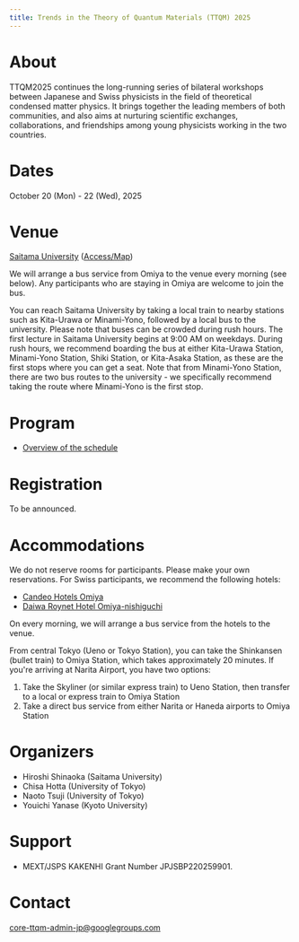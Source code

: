 ```yaml
---
title: Trends in the Theory of Quantum Materials (TTQM) 2025
---
```


# About
TTQM2025 continues the long-running series of bilateral workshops between Japanese and Swiss physicists in the field of theoretical condensed matter physics. It brings together the leading members of both communities, and also aims at nurturing scientific exchanges, collaborations, and friendships among young physicists working in the two countries.

# Dates 
October 20 (Mon) - 22 (Wed), 2025

# Venue
[Saitama University](https://en.saitama-u.ac.jp) ([Access/Map](https://en.saitama-u.ac.jp/about/mapsaccess/))

We will arrange a bus service from Omiya to the venue every morning (see below).
Any participants who are staying in Omiya are welcome to join the bus.

You can reach Saitama University by taking a local train to nearby stations such as Kita-Urawa or Minami-Yono, followed by a local bus to the university. Please note that buses can be crowded during rush hours. The first lecture in Saitama University begins at 9:00 AM on weekdays.
During rush hours, we recommend boarding the bus at either Kita-Urawa Station, Minami-Yono Station, Shiki Station, or Kita-Asaka Station, as these are the first stops where you can get a seat. Note that from Minami-Yono Station, there are two bus routes to the university - we specifically recommend taking the route where Minami-Yono is the first stop.


# Program
* [Overview of the schedule](schedule.md)

# Registration
To be announced.

# Accommodations

We do not reserve rooms for participants. Please make your own reservations.
For Swiss participants, we recommend the following hotels:

* [Candeo Hotels Omiya](https://www.booking.com/hotel/jp/candeo-hotels-omiya.en-gb.html)
* [Daiwa Roynet Hotel Omiya-nishiguchi](https://www.booking.com/hotel/jp/daiwaroinetutohoteruda-gong-xi-kou.en-gb.html)

On every morning, we will arrange a bus service from the hotels to the venue.

From central Tokyo (Ueno or Tokyo Station), you can take the Shinkansen (bullet train) to Omiya Station, which takes approximately 20 minutes. If you're arriving at Narita Airport, you have two options:
1. Take the Skyliner (or similar express train) to Ueno Station, then transfer to a local or express train to Omiya Station
2. Take a direct bus service from either Narita or Haneda airports to Omiya Station

# Organizers
* Hiroshi Shinaoka (Saitama University)
* Chisa Hotta (University of Tokyo)
* Naoto Tsuji (University of Tokyo)
* Youichi Yanase (Kyoto University)

# Support
* MEXT/JSPS KAKENHI Grant Number JPJSBP220259901.

# Contact
[core-ttqm-admin-jp@googlegroups.com](mailto:core-ttqm-admin-jp@googlegroups.com)
